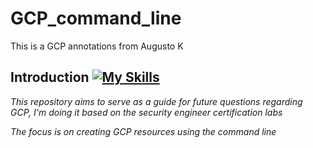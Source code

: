 # GCP_command_line
This is a GCP annotations from Augusto K

## Introduction [![My Skills](https://skillicons.dev/icons?i=cs,gcp)](https://skillicons.dev)

*This repository aims to serve as a guide for future questions regarding GCP, I'm doing it based on the security engineer certification labs*

*The focus is on creating GCP resources using the command line*
